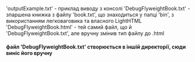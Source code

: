 'outputExample.txt' - приклад виводу з консолі
'DebugFlyweightBook.txt' - зпаршена книжка з файлу 'book.txt', що знаходиться у папці 'bin', з використанням легковаговика та власного LightHTML
'DebugFlyweightBook.html' - тей самий файл, що й 'DebugFlyweightBook.txt', але вручну змінив тип файлу до .html

#### файл 'DebugFlyweightBook.txt' створюється в іншій директорії, сюди виніс його вручну